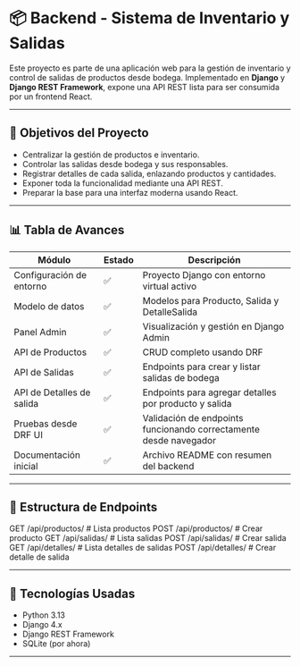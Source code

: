 
# 📦 Backend - Sistema de Inventario y Salidas

Este proyecto es parte de una aplicación web para la gestión de inventario y control de salidas de productos desde bodega. Implementado en **Django** y **Django REST Framework**, expone una API REST lista para ser consumida por un frontend React.

---

## 🎯 Objetivos del Proyecto

- Centralizar la gestión de productos e inventario.
- Controlar las salidas desde bodega y sus responsables.
- Registrar detalles de cada salida, enlazando productos y cantidades.
- Exponer toda la funcionalidad mediante una API REST.
- Preparar la base para una interfaz moderna usando React.

---

## 📊 Tabla de Avances

| Módulo                   | Estado  | Descripción                                                                 |
|--------------------------|---------|-----------------------------------------------------------------------------|
| Configuración de entorno | ✅      | Proyecto Django con entorno virtual activo                                 |
| Modelo de datos          | ✅      | Modelos para Producto, Salida y DetalleSalida                              |
| Panel Admin              | ✅      | Visualización y gestión en Django Admin                                    |
| API de Productos         | ✅      | CRUD completo usando DRF                                                   |
| API de Salidas           | ✅      | Endpoints para crear y listar salidas de bodega                            |
| API de Detalles de salida| ✅      | Endpoints para agregar detalles por producto y salida                      |
| Pruebas desde DRF UI     | ✅      | Validación de endpoints funcionando correctamente desde navegador          |
| Documentación inicial    | ✅      | Archivo README con resumen del backend                                     |

---

## 🔗 Estructura de Endpoints

GET /api/productos/ # Lista productos
POST /api/productos/ # Crear producto
GET /api/salidas/ # Lista salidas
POST /api/salidas/ # Crear salida
GET /api/detalles/ # Lista detalles de salidas
POST /api/detalles/ # Crear detalle de salida


---

## 🧰 Tecnologías Usadas

- Python 3.13
- Django 4.x
- Django REST Framework
- SQLite (por ahora)

---





